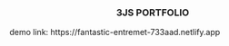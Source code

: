 <h3 align="center">
 3JS PORTFOLIO
</h3>

<p align="left">
  demo link: https://fantastic-entremet-733aad.netlify.app
</p>
